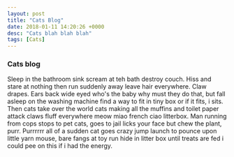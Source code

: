 ```yaml
---
layout: post
title: "Cats Blog"
date: 2018-01-11 14:20:26 +0000
desc: "Cats blah blah blah"
tags: [Cats]
---
```


### Cats blog

Sleep in the bathroom sink scream at teh bath destroy couch. Hiss and stare at nothing then run suddenly away leave hair everywhere. Claw drapes. Ears back wide eyed who's the baby why must they do that, but fall asleep on the washing machine find a way to fit in tiny box or if it fits, i sits. Then cats take over the world cats making all the muffins and toilet paper attack claws fluff everywhere meow miao french ciao litterbox. Man running from cops stops to pet cats, goes to jail licks your face but chew the plant, purr. Purrrrrr all of a sudden cat goes crazy jump launch to pounce upon little yarn mouse, bare fangs at toy run hide in litter box until treats are fed i could pee on this if i had the energy.
